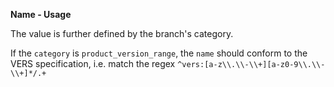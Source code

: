 **Name - Usage**

The value is further defined by the branch's category.

If the `category` is `product_version_range`, the `name` should conform to the VERS specification, i.e. match the regex `^vers:[a-z\\.\\-\\+][a-z0-9\\.\\-\\+]*/.+`
